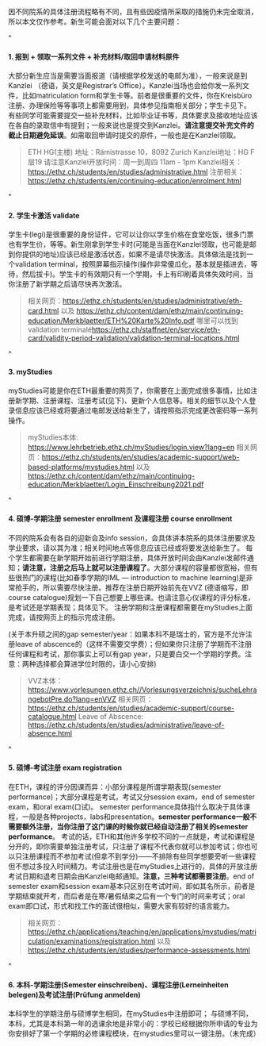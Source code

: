因不同院系的具体注册流程略有不同，且有些因疫情所采取的措施仍未完全取消，所以本文仅作参考。新生可能会面对以下几个主要问题：


^

#### **1. 报到 + 领取一系列文件 + 补充材料/取回申请材料原件**

大部分新生应当是需要当面报道（请根据学校发送的电邮为准），一般来说是到Kanzlei （德语，英文是Registrar’s Office）。Kanzlei当场也会给你发一系列文件，比如matriculation form和学生卡等。前者是很重要的文件，你在Kreisbüro注册、办理保险等等事项上都需要用到，具体参见指南相关部分；学生卡见下。
有些同学可能需要提交一些补充材料，比如毕业证书等，具体要求及接收地址应该在各自的录取信中有提到；一般来说也是提交到Kanzlei。**请注意提交补充文件的截止日期避免延误**。如需取回申请时提交的原件，一般也是在Kanzlei领取。

> ETH HG(主楼) 地址：Rämistrasse 10，8092 Zurich
> Kanzlei地址：HG F层19
> 请注意Kanzlei开放时间：周一到周四 11am - 1pm
> Kanzlei相关：<https://ethz.ch/students/en/studies/administrative.html>
> 注册相关：<https://ethz.ch/students/en/continuing-education/enrolment.html>

^

#### **2. 学生卡激活 validate**&#x20;

学生卡(legi)是很重要的身份证件，它可以让你以学生价格在食堂吃饭，很多门票也有学生价，等等。新生刚拿到学生卡时(可能是当面在Kanzlei领取，也可能是邮到你提供的地址)应该已经是激活状态，如果不是请尽快激活。具体做法是找到一个validation terminal，按照屏幕指示操作(操作非常傻瓜化，基本就是插进去，等待，然后拔卡)。学生卡的有效期只有一个学期，卡上有印刷着具体失效时间，当你注册了新学期之后请尽快再次激活。

> 相关网页：<https://ethz.ch/students/en/studies/administrative/eth-card.html> 以及 <https://ethz.ch/content/dam/ethz/main/continuing-education/Merkblaetter/ETH%20Karte%20Info.pdf>
> 哪里可以找到validation terminalé<https://ethz.ch/staffnet/en/service/eth-card/validity-period-validation/validation-terminal-locations.html>

^

#### **3. myStudies**

myStudies可能是你在ETH最重要的网页了，你需要在上面完成很多事情，比如注册新学期、注册课程、注册考试(见下)、更新个人信息等。相关的细节以及个人登录信息应该已经或将要通过电邮发送给新生了，请按照指示完成更改密码等一系列操作。

> myStudies本体: <https://www.lehrbetrieb.ethz.ch/myStudies/login.view?lang=en>
> 相关网页：<https://ethz.ch/students/en/studies/academic-support/web-based-platforms/mystudies.html>
> 以及<https://ethz.ch/content/dam/ethz/main/continuing-education/Merkblaetter/Login_Einschreibung2021.pdf>

^

#### **4. 硕博-学期注册 semester enrollment 及课程注册 course enrollment**&#x20;

不同的院系会有各自的迎新会及info session，会具体讲本院系的具体注册要求及学业要求，请以其为准；相关时间地点等信息应该已经或将要发送给新生了。
每个学生都需要在新学期开始前进行学期注册，具体开放时间会由Kanzlei发邮件通知；**请注意，注册之后马上就可以注册课程了**。大部分课程的容量都很宽裕，但有些很热门的课程(比如春季学期的IML — introduction to machine learning)是非常抢手的，所以需要尽快注册。推荐在注册日期开始前先在VVZ (德语缩写，即course catalogue)规划一下自己想要上哪些课。也请注意心仪课程的评分标准，是考试还是学期表现；具体见下。
注册学期和注册课程都需要在myStudies上面完成，请按网页上的指示完成注册。

(关于本升硕之间的gap semester/year：如果本科不是瑞士的，官方是不允许注册leave of abscence的（这样不需要交学费）；但如果你只注册了学期而不注册任何课程和考试，那你事实上可以有gap year，只是要白交一个学期的学费。注意：两种选择都会算进学位时限的，请小心安排)


> VVZ本体：<https://www.vorlesungen.ethz.ch//Vorlesungsverzeichnis/sucheLehrangebotPre.do?lang=enVVZ>
> 相关网页：<https://ethz.ch/students/en/studies/academic-support/course-catalogue.html>
> Leave of Abscence: <https://ethz.ch/students/en/studies/administrative/leave-of-absence.html>

^

#### **5. 硕博-考试注册 exam registration**&#x20;

在ETH，课程的评分因课而异：小部分课程是所谓学期表现(semester performance)；大部分课程是考试，考试又分session exam，end of semester exam，和oral exam(口试)。
semester performance具体指什么取决于具体课程，一般是各种projects，labs和presentation。**semester performance一般不需要额外注册，当你注册了这门课的时候你就已经自动注册了相关的semester performance**。
考试的话，ETH和其他许多学校不同的一点就是，考试和课程是分开的，即你需要单独注册考试，只注册了课程不代表你就可以参加考试；你也可以只注册课程而不参加考试(但拿不到学分)——不排除有些同学想要旁听一些课程但不想过多投入时间精力。考试注册也是在myStudies上进行的，具体的开放注册考试日期和退考日期会由Kanzlei电邮通知。**注意，三种考试都需要注册**。end of semester exam和session exam基本只区别在考试时间，即如其名所示，前者是学期结束就开考，而后者是在寒/暑假结束之后有一个专门的时间来考试；oral exam即口试，形式和找工作的面试很相似，需要大家有较好的语言能力。

> 相关网页：<https://ethz.ch/applications/teaching/en/applications/mystudies/matriculation/examinations/registration.html>
> 以及<https://ethz.ch/students/en/studies/performance-assessments.html>

^
#### **6. 本科-学期注册(Semester einschreiben)、课程注册(Lerneinheiten belegen)及考试注册(Prüfung anmelden)**&#x20;
本科学生的学期注册与硕博学生相同，在myStudies中注册即可；
与硕博不同，本科，尤其是本科第一年的选课余地是非常小的：学校已经根据你所申请的专业为你安排好了第一个学期的必修课程模块，在mystudies里可以一键注册。（未完成）